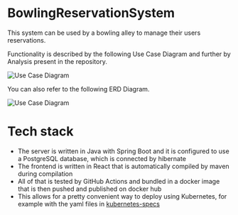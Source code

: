 # BowlingReservationSystem

This system can be used by a bowling alley to manage their users reservations.

Functionality is described by the following Use Case Diagram and further by Analysis present in the repository.

![Use Case Diagram](https://drive.google.com/uc?export=view&id=1hj5hHYzzj_LsvGsLT8bA0t_EdzgbdIJz)

You can also refer to the following ERD Diagram.

![Use Case Diagram](https://drive.google.com/uc?export=view&id=1QyL_qiP26h3APjhSeEyRlHpTwHblvBV3)

# Tech stack

- The server is written in Java with Spring Boot and it is configured to use a PostgreSQL database, which is connected by hibernate
- The frontend is written in React that is automatically compiled by maven during compilation
- All of that is tested by GitHub Actions and bundled in a docker image that is then pushed and published on docker hub
- This allows for a pretty convenient way to deploy using Kubernetes, for example with the yaml files in <a href="https://github.com/RedDawe/BowlingReservationSystem/tree/main/kubernetes-specs">kubernetes-specs</a>
